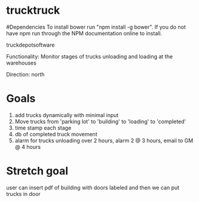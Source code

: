 trucktruck
==========

#Dependencies
To install bower run "npm install -g bower". If you do not have npm run through the NPM documentation online to install.

truckdepotsoftware

Functionality: Monitor stages of trucks unloading and loading at the warehouses

Direction: north

Goals 
==

1. add trucks dynamically with minimal input
2. Move trucks from 'parking lot' to 'building' to 'loading' to 'completed'
3. time stamp each stage
4. db of completed truck movement
5. alarm for trucks unloading over 2 hours, alarm 2 @ 3 hours, email to GM @ 4 hours


Stretch goal
==
user can insert pdf of building with doors labeled and then we can put trucks in door





